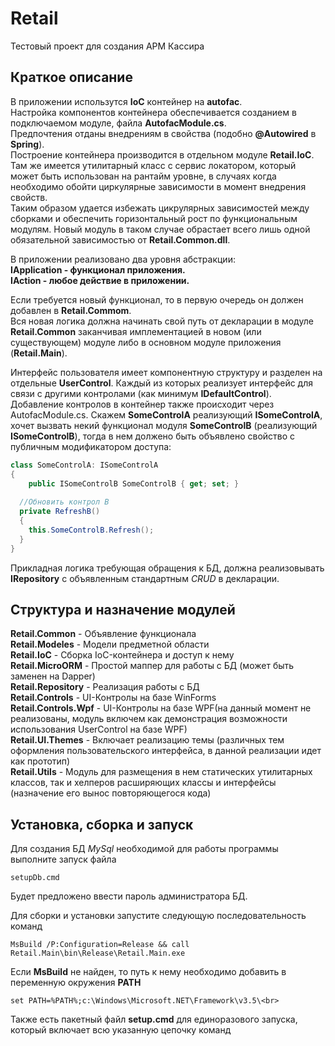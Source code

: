 # Retail
Тестовый проект для создания АРМ Кассира

## Краткое описание

В приложении использутся <b>IoC</b> контейнер на <b>autofac</b>.<br>
Настройка компонентов контейнера обеспечивается созданием в подключаемом модуле, файла <b>AutofacModule.cs</b>.<br>
Предпочтения отданы внедрениям в свойства (подобно <b>@Autowired</b> в <b>Spring</b>).<br>
Построение контейнера производится в отдельном модуле <b>Retail.IoC</b>. Там же имеется утилитарный класс с сервис локатором, который может быть использован на рантайм уровне, в случаях когда необходимо обойти циркулярные зависимости в момент внедрения свойств.<br>
Таким образом удается избежать цикрулярных зависимостей между сборками и обеспечить горизонтальный рост по функциональным модулям.
Новый модуль в таком случае обрастает всего лишь одной обязательной зависимостью от <b>Retail.Common.dll</b>.<br>

В приложении реализовано два уровня абстракции:<br>
<b>IApplication - функционал приложения.</b><br>
<b>IAction - любое действие в приложении.</b><br>

Если требуется новый функционал, то в первую очередь он должен добавлен в <b>Retail.Commom</b>.<br>
Вся новая логика должна начинать свой путь от декларации в модуле <b>Retail.Common</b> заканчивая имплементацией в новом (или существующем) модуле либо в основном модуле приложения (<b>Retail.Main</b>).

Интерфейс пользователя имеет компонентную структуру и разделен на отдельные <b>UserControl</b>. Каждый из которых реализует интерфейс для связи с другими контролами (как минимум <b>IDefaultControl</b>). 
Добавление контролов в контейнер также происходит через AutofacModule.cs.
Скажем <b>SomeControlA</b> реализующий <b>ISomeControlA</b>, хочет вызвать некий функционал модуля <b>SomeControlB</b> (реализующий <b>ISomeControlB</b>), тогда в нем должено быть объявлено свойство с публичным модификатором доступа:

```c#
class SomeControlA: ISomeControlA
{
	public ISomeControlB SomeControlB { get; set; }
      
  //Обновить контрол B
  private RefreshB()
  {
    this.SomeControlB.Refresh();
  }
}
```

Прикладная логика требующая обращения к БД, должна реализовывать <b>IRepository</b> с объявленным стандартным <i>CRUD</i> в декларации.


## Структура и назначение модулей
<b>Retail.Common</b> - Объявление функционала<br>
<b>Retail.Modeles</b> - Модели предметной области<br>
<b>Retail.IoC</b> - Сборка IoC-контейнера и доступ к нему<br>
<b>Retail.MicroORM</b> - Простой маппер для работы с БД (может быть заменен на Dapper)<br>
<b>Retail.Repository</b> - Реализация работы с БД<br>
<b>Retail.Controls</b> - UI-Контролы на базе WinForms<br>
<b>Retail.Controls.Wpf</b> - UI-Контролы на базе WPF(на данный момент не реализованы, модуль включем как демонстрация возможности использования UserControl на базе WPF)<br>
<b>Retail.UI.Themes</b> - Включает реализацию темы (различных тем оформления пользовательского интерфейса, в данной реализации идет как прототип)<br>
<b>Retail.Utils</b> - Модуль для размещения в нем статических утилитарных классов, так и хелперов расширяющих классы и интерфейсы (назначение его вынос повторяющегося кода)<br>


## Установка, сборка и запуск

Для создания БД <i>MySql</i> необходимой для работы программы выполните запуск файла
```
setupDb.cmd
```

Будет предложено ввести пароль администратора БД.<br>

Для сборки и установки запустите следующую последовательность команд<br>
```
MsBuild /P:Configuration=Release && call Retail.Main\bin\Release\Retail.Main.exe
```

Если <b>MsBuild</b> не найден, то путь к нему необходимо добавить в переменную окружения <b>PATH</b><br>
```
set PATH=%PATH%;c:\Windows\Microsoft.NET\Framework\v3.5\<br>
```
Также есть пакетный файл <b>setup.cmd</b> для единоразового запуска, который включает всю указанную цепочку команд<br>



